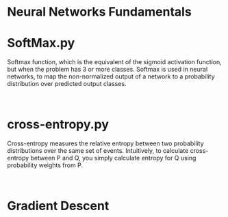 # Neural Networks Fundamentals 
<h1> SoftMax.py</h1>
<p> Softmax function, which is the equivalent of the sigmoid activation function, but when the problem has 3 or more classes.
 Softmax is used in neural networks, to map the non-normalized output of a network to a probability distribution over predicted output classes.</p>
 <br>
 <h1> cross-entropy.py</h1>
 <p>Cross-entropy measures the relative entropy between two probability distributions over the same set of events.
 Intuitively, to calculate cross-entropy between P and Q, you simply calculate entropy for Q using probability weights from P.</p>
<br> 
<h1> Gradient Descent</h1>


